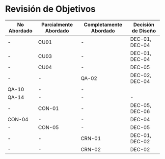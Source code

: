 # Revisión de Objetivos

| No Abordado | Parcialmente Abordado | Completamente Abordado | Decisión de Diseño |
| ----------- | --------------------- | ---------------------- | ------------------ |
| -           | CU01                  | -                      | DEC-01, DEC-04     |
| -           | CU03                  | -                      | DEC-01, DEC-04     |
| -           | CU04                  | -                      | DEC-05             |
| -           | -                     | QA-02                  | DEC-02, DEC-04     |
| QA-10       | -                     | -                      |                    |
| QA-14       | -                     | -                      | -                  |
| -           | CON-01                | -                      | DEC-05, DEC-06     |
| CON-04      | -                     | -                      | DEC-04             |
| -           | CON-05                | -                      | DEC-05             |
| -           | -                     | CRN-01                 | DEC-01, DEC-02     |
| -           | -                     | CRN-02                 | DEC-02             |
